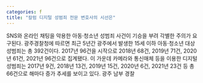 ```yaml
---
categories: f
title: "칼럼 디지털 성범죄 전문 변호사의 시선은"
---
```

SNS와 온라인 채팅을 악용한 아동‧청소년 성범죄 사건이 기승을 부려 각별한 주의가 요구된다. 광주경찰청에 따르면 최근 5년간 광주에서 발생한 15세 이하 아동‧청소년 대상 성범죄는 총 392건이다. 2017년 96건을 시작으로 2018년 68건, 2019년 71건, 2020년 61건, 2021년 96건으로 집계됐다. 이 가운데 카메라와 통신매체 등을 이용한 디지털 성범죄는 2017년 9건, 2018년 13건, 2019년 15건, 2020년 6건, 2021년 23건 등 총 66건으로 해마다 증가 추세를 보이고 있다. 광주 남부 경찰